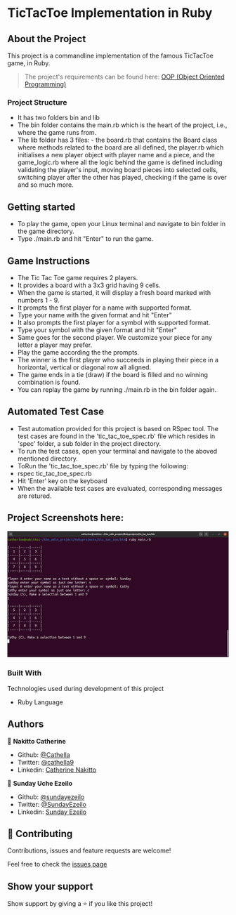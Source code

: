 # TicTacToe Implementation in Ruby

## About the Project
This project is a commandline implementation of the famous TicTacToe game, in Ruby.

> The project's requirements can be found here: [OOP (Object Oriented Programming)](https://microverse.pathwright.com/library/fast-track-curriculum/69047/path/step/59565018/)

### Project Structure
- It has two folders bin and lib
- The bin folder contains the main.rb which is the heart of the project, i.e., where the game runs from.
- The lib folder has 3 files: - the board.rb that contains the Board class where methods related to the board are all defined, the player.rb which initialises a new player object with player name and a piece, and the game_logic.rb where all the logic behind the game is defined including validating the player's input, moving board pieces into selected cells, switching player after the other has played, checking if the game is over and so much more.

## Getting started
- To play the game, open your Linux terminal and navigate to bin folder in the game directory.
- Type ./main.rb and hit "Enter" to run the game.

## Game Instructions
- The Tic Tac Toe game requires 2 players.
- It provides a board with a 3x3 grid having 9 cells.
- When the game is started, it will display a fresh board marked with numbers 1 - 9.
- It prompts the first player for a name with supported format.
- Type your name with the given format and hit "Enter"
- It also prompts the first player for a symbol with supported format.
- Type your symbol with the given format and hit "Enter"
- Same goes for the second player. We customize your piece for any letter a player may prefer.
- Play the game according the the prompts.
- The winner is the first player who succeeds in playing their piece in a horizontal, vertical or diagonal row all aligned.
- The game ends in a tie (draw) if the board is filled and no winning combination is found.
- You can replay the game by running ./main.rb in the bin folder again.

## Automated Test Case
- Test automation provided for this project is based on RSpec tool. The test cases are found in the 'tic_tac_toe_spec.rb' file which resides in 'spec' folder, a sub folder in the project directory.
- To run the test cases, open your terminal and navigate to the aboved mentioned directory.
- ToRun the 'tic_tac_toe_spec.rb' file by typing the following:
- rspec tic_tac_toe_spec.rb
- Hit 'Enter' key on the keyboard
- When the available test cases are evaluated, corresponding messages are retured.

## Project Screenshots here:
![screenshot](capture.png)

### Built With
Technologies used during development of this project
- Ruby Language

## Authors

👤 **Nakitto Catherine**

- Github: [@Cathella](https://github.com/Cathella)
- Twitter: [@cathella9](https://twitter.com/cathella9)
- Linkedin: [Catherine Nakitto](https://www.linkedin.com/in/catherine-nakitto-51ba2a40/)

👤 **Sunday Uche Ezeilo**

- Github: [@sundayezeilo](https://github.com/ezeilo-su)
- Twitter: [@SundayEzeilo](https://twitter.com/SundayEzeilo)
- Linkedin: [Sunday Ezeilo](https://www.linkedin.com/in/sunday-ezeilo-a6a67664/)

## 🤝 Contributing

Contributions, issues and feature requests are welcome!

Feel free to check the [issues page](https://github.com/Cathella/tic_tac_toe/issues)

## Show your support

Show support by giving a ⭐️ if you like this project!
